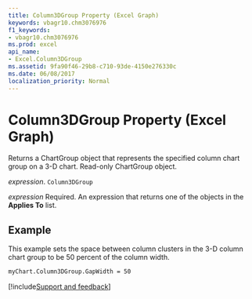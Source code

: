```yaml
---
title: Column3DGroup Property (Excel Graph)
keywords: vbagr10.chm3076976
f1_keywords:
- vbagr10.chm3076976
ms.prod: excel
api_name:
- Excel.Column3DGroup
ms.assetid: 9fa90f46-29b8-c710-93de-4150e276330c
ms.date: 06/08/2017
localization_priority: Normal
---
```



# Column3DGroup Property (Excel Graph)

Returns a ChartGroup object that represents the specified column chart group on a 3-D chart. Read-only ChartGroup object.

_expression_. `Column3DGroup`

 _expression_ Required. An expression that returns one of the objects in the **Applies To** list.


## Example

This example sets the space between column clusters in the 3-D column chart group to be 50 percent of the column width.


```vb
myChart.Column3DGroup.GapWidth = 50
```

[!include[Support and feedback](~/includes/feedback-boilerplate.md)]